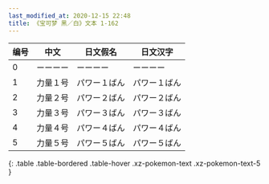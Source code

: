 ```yaml
---
last_modified_at: 2020-12-15 22:48
title: 《宝可梦 黑／白》文本 1-162
---
```

| 编号 | 中文 | 日文假名 | 日文汉字 |
| ---- | ---- | ---- | --- |
| 0 | ーーーー | ーーーー | ーーーー |
| 1 | 力量１号 | パワー１ばん | パワー１ばん |
| 2 | 力量２号 | パワー２ばん | パワー２ばん |
| 3 | 力量３号 | パワー３ばん | パワー３ばん |
| 4 | 力量４号 | パワー４ばん | パワー４ばん |
| 5 | 力量５号 | パワー５ばん | パワー５ばん |
{: .table .table-bordered .table-hover .xz-pokemon-text .xz-pokemon-text-5 }
